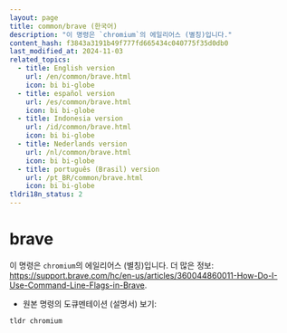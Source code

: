 ```yaml
---
layout: page
title: common/brave (한국어)
description: "이 명령은 `chromium`의 에일리어스 (별칭)입니다."
content_hash: f3843a3191b49f777fd665434c040775f35d0db0
last_modified_at: 2024-11-03
related_topics:
  - title: English version
    url: /en/common/brave.html
    icon: bi bi-globe
  - title: español version
    url: /es/common/brave.html
    icon: bi bi-globe
  - title: Indonesia version
    url: /id/common/brave.html
    icon: bi bi-globe
  - title: Nederlands version
    url: /nl/common/brave.html
    icon: bi bi-globe
  - title: português (Brasil) version
    url: /pt_BR/common/brave.html
    icon: bi bi-globe
tldri18n_status: 2
---
```

# brave

이 명령은 `chromium`의 에일리어스 (별칭)입니다.
더 많은 정보: <https://support.brave.com/hc/en-us/articles/360044860011-How-Do-I-Use-Command-Line-Flags-in-Brave>.

- 원본 명령의 도큐멘테이션 (설명서) 보기:

`tldr chromium`
